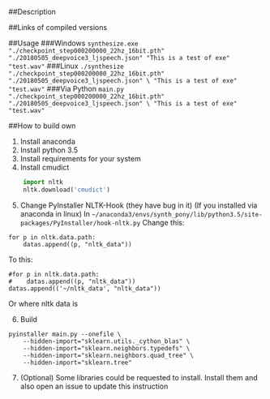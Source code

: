 ##Description

##Links of compiled versions

##Usage
###Windows
`synthesize.exe "./checkpoint_step000200000_22hz_16bit.pth" "./20180505_deepvoice3_ljspeech.json" "This is a test of exe" "test.wav"`
###Linux
`./synthesize "./checkpoint_step000200000_22hz_16bit.pth" "./20180505_deepvoice3_ljspeech.json" \ "This is a test of exe" "test.wav"`
###Via Python
`main.py "./checkpoint_step000200000_22hz_16bit.pth" "./20180505_deepvoice3_ljspeech.json" \ "This is a test of exe" "test.wav"`

##How to build own
1. Install anaconda
2. Install python 3.5
3. Install requirements for your system
4. Install cmudict
```python
    import nltk
    nltk.download('cmudict')
```
5. Change PyInstaller NLTK-Hook (they have bug in it)
(If you installed via anaconda in linux)
In `~/anaconda3/envs/synth_pony/lib/python3.5/site-packages/PyInstaller/hook-nltk.py`
Change this:
```
for p in nltk.data.path:
    datas.append((p, "nltk_data"))
```
To this:

```
#for p in nltk.data.path:
#    datas.append((p, "nltk_data"))
datas.append(('~/nltk_data', "nltk_data"))
```
Or where nltk data is

6. Build

```
pyinstaller main.py --onefile \
    --hidden-import="sklearn.utils._cython_blas" \
    --hidden-import="sklearn.neighbors.typedefs" \
    --hidden-import="sklearn.neighbors.quad_tree" \
    --hidden-import="sklearn.tree"
```
    
7. (Optional) Some libraries could be requested to install.
Install them and also open an issue to update this instruction
